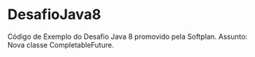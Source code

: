 # DesafioJava8

Código de Exemplo do Desafio Java 8 promovido pela Softplan. 
Assunto: Nova classe CompletableFuture.

